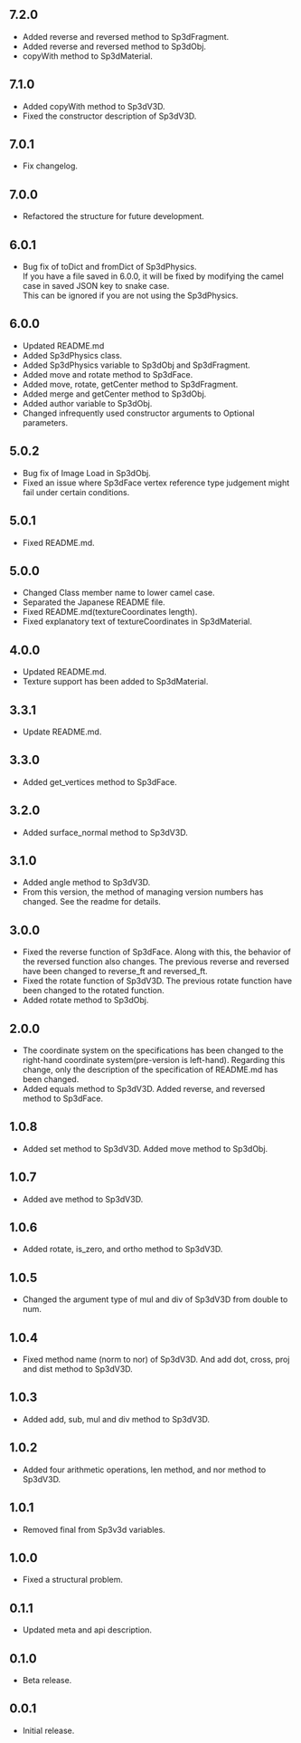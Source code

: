 ## 7.2.0
* Added reverse and reversed method to Sp3dFragment.
* Added reverse and reversed method to Sp3dObj.
* copyWith method to Sp3dMaterial.

## 7.1.0
* Added copyWith method to Sp3dV3D.
* Fixed the constructor description of Sp3dV3D.

## 7.0.1
* Fix changelog.

## 7.0.0
* Refactored the structure for future development.

## 6.0.1
* Bug fix of toDict and fromDict of Sp3dPhysics.  
  If you have a file saved in 6.0.0, it will be fixed by modifying the camel case in saved JSON key to snake case.  
  This can be ignored if you are not using the Sp3dPhysics.  

## 6.0.0
* Updated README.md
* Added Sp3dPhysics class.
* Added Sp3dPhysics variable to Sp3dObj and Sp3dFragment.
* Added move and rotate method to Sp3dFace.
* Added move, rotate, getCenter method to Sp3dFragment.
* Added merge and getCenter method to Sp3dObj.
* Added author variable to Sp3dObj.
* Changed infrequently used constructor arguments to Optional parameters.

## 5.0.2

* Bug fix of Image Load in Sp3dObj.
* Fixed an issue where Sp3dFace vertex reference type judgement might fail under certain conditions.

## 5.0.1

* Fixed README.md.

## 5.0.0

* Changed Class member name to lower camel case.
* Separated the Japanese README file.
* Fixed README.md(textureCoordinates length).
* Fixed explanatory text of textureCoordinates in Sp3dMaterial.

## 4.0.0

* Updated README.md.
* Texture support has been added to Sp3dMaterial.

## 3.3.1

* Update README.md.

## 3.3.0

* Added get_vertices method to Sp3dFace.

## 3.2.0

* Added surface_normal method to Sp3dV3D.

## 3.1.0

* Added angle method to Sp3dV3D.
* From this version, the method of managing version numbers has changed. See the readme for details.

## 3.0.0

* Fixed the reverse function of Sp3dFace. Along with this, the behavior of the reversed function also changes.
  The previous reverse and reversed have been changed to reverse_ft and reversed_ft.
* Fixed the rotate function of Sp3dV3D. The previous rotate function have been changed to the rotated function.
* Added rotate method to Sp3dObj.

## 2.0.0

* The coordinate system on the specifications has been changed to the right-hand coordinate system(pre-version is left-hand).
  Regarding this change, only the description of the specification of README.md has been changed.
* Added equals method to Sp3dV3D. Added reverse, and reversed method to Sp3dFace.

## 1.0.8

* Added set method to Sp3dV3D. Added move method to Sp3dObj.

## 1.0.7

* Added ave method to Sp3dV3D.

## 1.0.6

* Added rotate, is_zero, and ortho method to Sp3dV3D.

## 1.0.5

* Changed the argument type of mul and div of Sp3dV3D from double to num.

## 1.0.4

* Fixed method name (norm to nor) of Sp3dV3D. And add dot, cross, proj and dist method to Sp3dV3D.

## 1.0.3

* Added add, sub, mul and div method to Sp3dV3D.

## 1.0.2

* Added four arithmetic operations, len method, and nor method to Sp3dV3D.

## 1.0.1

* Removed final from Sp3v3d variables.

## 1.0.0

* Fixed a structural problem.

## 0.1.1

* Updated meta and api description.

## 0.1.0

* Beta release.

## 0.0.1

* Initial release.
